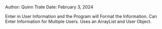 Author:     Quinn Trate
Date:       February 3, 2024

Enter in User Information and the Program will Format the Information. Can Enter Information for Multiple Users. Uses an ArrayList and User Object.
